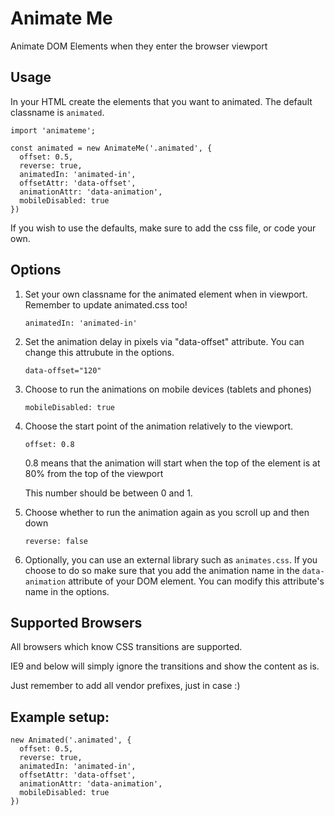 # Animate Me

Animate DOM Elements when they enter the browser viewport

## Usage

In your HTML create the elements that you want to animated.
The default classname is `animated`.

```
import 'animateme';

const animated = new AnimateMe('.animated', {
  offset: 0.5,
  reverse: true,
  animatedIn: 'animated-in',
  offsetAttr: 'data-offset',
  animationAttr: 'data-animation',
  mobileDisabled: true
})
```

If you wish to use the defaults, make sure to add the css file, or code your own.

## Options

1. Set your own classname for the animated element when in viewport. Remember to update animated.css too!

	`animatedIn: 'animated-in'`

2. Set the animation delay in pixels via "data-offset" attribute. You can change this attrubute in the options.

	`data-offset="120"`

3. Choose to run the animations on mobile devices (tablets and phones)

	`mobileDisabled: true`

4. Choose the start point of the animation relatively to the viewport.

	`offset: 0.8`

	0.8 means that the animation will start when the top of the element is at 80% from the top of the viewport

	This number should be between 0 and 1.

5. Choose whether to run the animation again as you scroll up and then down

	`reverse: false`

6. Optionally, you can use an external library such as `animates.css`. If you choose to do so make sure that you add the animation name in the `data-animation` attribute of your DOM element. You can modify this attribute's name in the options.

## Supported Browsers

All browsers which know CSS transitions are supported.

IE9 and below will simply ignore the transitions and show the content as is.

Just remember to add all vendor prefixes, just in case :)

## Example setup:

```
new Animated('.animated', {
  offset: 0.5,
  reverse: true,
  animatedIn: 'animated-in',
  offsetAttr: 'data-offset',
  animationAttr: 'data-animation',
  mobileDisabled: true
})
```
